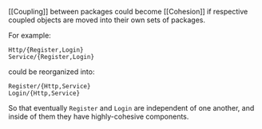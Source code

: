 [[Coupling]] between packages could become [[Cohesion]] if respective coupled objects are moved into their own sets of packages.

For example:
```
Http/{Register,Login}
Service/{Register,Login}
```

could be reorganized into:

```
Register/{Http,Service}
Login/{Http,Service}
```

So that eventually `Register` and `Login` are independent of one another, and inside of them they have highly-cohesive components.